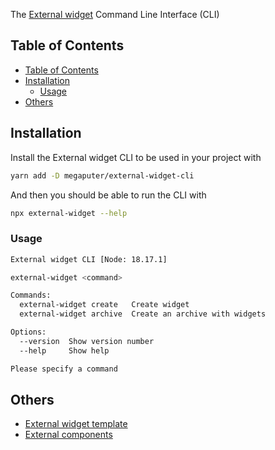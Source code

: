 The [External widget](https://github.com/megaputer/external-widget-template) Command Line Interface (CLI)

## Table of Contents

- [Table of Contents](#table-of-contents)
- [Installation](#installation)
  - [Usage](#usage)
- [Others](#others)

## Installation

Install the External widget CLI to be used in your project with

```bash
yarn add -D megaputer/external-widget-cli
```

And then you should be able to run the CLI with

```bash
npx external-widget --help
```

### Usage

```bash
External widget CLI [Node: 18.17.1]

external-widget <command>

Commands:
  external-widget create   Create widget
  external-widget archive  Create an archive with widgets

Options:
  --version  Show version number                                                  [boolean]
  --help     Show help                                                            [boolean]

Please specify a command
```

## Others

- [External widget template](https://github.com/megaputer/external-widget-template)
- [External components](https://github.com/megaputer/external-components)